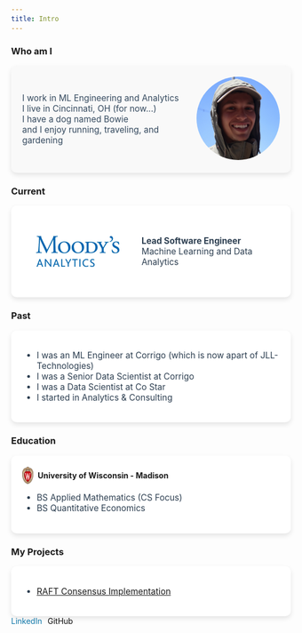 ```yaml
---
title: Intro
--- 
```


### Who am I

<div style="background-color: #f9f9f9; padding: 20px; border-radius: 10px; box-shadow: 0 4px 8px rgba(0, 0, 0, 0.1); margin-bottom: 20px; display: flex; align-items: center;">
    <div style="flex-grow: 1;">
        <p style="font-size: 1.1em; color: #34495e;">
            I work in ML Engineering and Analytics<br>
            I live in Cincinnati, OH (for now...)<br>
            I have a dog named Bowie<br>
            and I enjoy running, traveling, and gardening
        </p>
    </div>
    <div style="flex-shrink: 0;">
        <img src="images/mecircle.jpg" alt="Profile Picture" style="max-width: 150px; height: auto; border-radius: 50%; margin-left: 20px;">
    </div>
</div>



### Current

<div style="background-color: #ffffff; padding: 20px; border-radius: 10px; box-shadow: 0 4px 8px rgba(0, 0, 0, 0.1); margin-bottom: 20px;">
    <div style="display: flex; align-items: center;">
        <img src="images/ma_logo.png" alt="MA Logo" style="width: 200px; height: auto; margin-right: 15px;">
        <div>
            <p style="font-size: 1.1em; color: #2c3e50; margin: 0;">
                <strong>Lead Software Engineer</strong><br>
                Machine Learning and Data Analytics
            </p>
        </div>
    </div>
</div>



### Past

<div style="background-color: #ffffff; padding: 20px; border-radius: 10px; box-shadow: 0 4px 8px rgba(0, 0, 0, 0.1);">
    <ul style="font-size: 1.1em; color: #2c3e50;">
        <li>I was an ML Engineer at Corrigo (which is now apart of JLL-Technologies)</li>
        <li>I was a Senior Data Scientist at Corrigo</li>
        <li>I was a Data Scientist at Co Star</li>
        <li>I started in Analytics & Consulting</li>
    </ul>
</div>



### Education

<div style="background-color: #ffffff; padding: 20px; border-radius: 10px; box-shadow: 0 4px 8px rgba(0, 0, 0, 0.1);">
    <div style="display: flex; align-items: center;">
        <img src="images/uw-crest-color-web-digital.png" alt="UW Logo" style="width: 20px; height: auto; margin-right: 8px;">
        <strong>University of Wisconsin - Madison</strong>
    </div>
    <ul style="font-size: 1.1em; color: #2c3e50;">
        <li>BS Applied Mathematics (CS Focus)</li>
        <li>BS Quantitative Economics</li>
    </ul>
</div>



### My Projects

<div style="background-color: #ffffff; padding: 20px; border-radius: 10px; box-shadow: 0 4px 8px rgba(0, 0, 0, 0.1);">
    <ul style="font-size: 1.1em; color: #2c3e50;">
        <li><a href="https://github.com/lsprangers/raft-course">RAFT Consensus Implementation</a></li>
    </ul>
</div>

<div style="display: flex; gap: 10px; align-items: center;">
    <a href="https://www.linkedin.com/in/luke-sprangers" style="text-decoration: none; color: #0e76a8;">
        <i class="fab fa-linkedin"></i> LinkedIn
    </a>
    <a href="https://github.com/lsprangers" style="text-decoration: none; color:rgb(10, 10, 10);">
        <i class="fab fa-github"></i> GitHub
    </a>
</div>